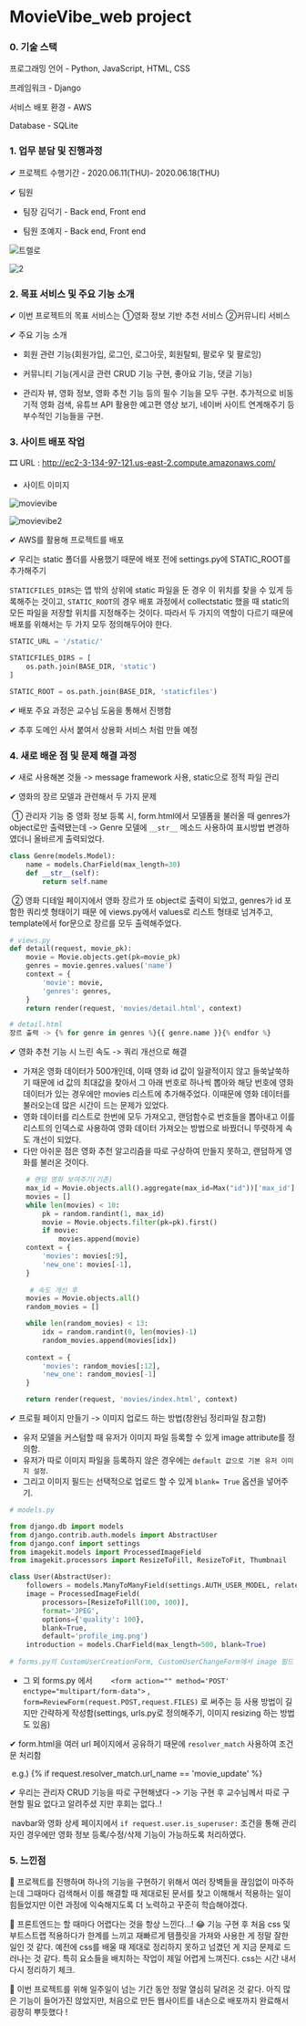 # MovieVibe_web project



### 0. 기술 스택

프로그래밍 언어 - Python, JavaScript, HTML, CSS

프레임워크 - Django

서비스 배포 환경 - AWS

Database - SQLite



### 1. 업무 분담 및 진행과정 

✔ 프로젝트 수행기간 - 2020.06.11(THU)- 2020.06.18(THU)

✔ 팀원

* 팀장 김덕기 - Back end, Front end

* 팀원 조예지 - Back end, Front end



![트렐로](README.assets/트렐로.PNG)

![2](README.assets/2.PNG)



### 2. 목표 서비스 및 주요 기능 소개

✔ 이번 프로젝트의 목표 서비스는  ①영화 정보 기반 추천 서비스 ②커뮤니티 서비스

✔ 주요 기능 소개

* 회원 관련 기능(회원가입, 로그인, 로그아웃, 회원탈퇴, 팔로우 및 팔로잉)

* 커뮤니티 기능(게시글 관련 CRUD 기능 구현, 좋아요 기능, 댓글 기능)

* 관리자 뷰, 영화 정보, 영화 추천 기능 등의 필수 기능을 모두 구현. 추가적으로 비동기적 영화 검색, 유튜브 API 활용한 예고편 영상 보기, 네이버 사이트 연계해주기 등 부수적인 기능들을  구현.



### 3. 사이트 배포 작업

🎞 URL : http://ec2-3-134-97-121.us-east-2.compute.amazonaws.com/



* 사이트 이미지

![movievibe](README.assets/movievibe.PNG)

![movievibe2](README.assets/movievibe2.PNG)



✔ AWS를 활용해 프로젝트를 배포

✔ 우리는 static 폴더를 사용했기 때문에 배포 전에  settings.py에 STATIC_ROOT를 추가해주기

`STATICFILES_DIRS`는 앱 밖의 상위에 static 파일을 둔 경우 이 위치를 찾을 수 있게 등록해주는 것이고, `STATIC_ROOT`의 경우 배포 과정에서 collectstatic 했을 때 static의 모든 파일을 저장할 위치를 지정해주는 것이다. 따라서 두 가지의 역할이 다르기 때문에 배포를 위해서는 두 가지 모두 정의해두어야 한다. 

```python
STATIC_URL = '/static/'

STATICFILES_DIRS = [
    os.path.join(BASE_DIR, 'static')
]

STATIC_ROOT = os.path.join(BASE_DIR, 'staticfiles')
```

✔ 배포 주요 과정은 교수님 도움을 통해서 진행함

✔ 추후 도메인 사서 붙여서 상용화 서비스 처럼 만들 예정



### 4. 새로 배운 점 및 문제 해결 과정

✔ 새로 사용해본 것들 -> message framework 사용, static으로 정적 파일 관리



✔ 영화의 장르 모델과 관련해서 두 가지 문제

​	① 관리자 기능 중 영화 정보 등록 시, form.html에서 모델폼을 불러올 때 genres가 object로만 출력됐는데 -> 		Genre 모델에  `__str__` 메소드 사용하여 표시방법 변경하였더니 올바르게 출력되었다.

```python
class Genre(models.Model):
    name = models.CharField(max_length=30)
    def __str__(self):
        return self.name
```

​	② 영화 디테일 페이지에서 영화 장르가 또 object로 출력이 되었고, genres가 id 포함한 쿼리셋 형태이기 때문		에 views.py에서 values로 리스트 형태로 넘겨주고, template에서 for문으로 장르를 모두 출력해주었다.

```python
# views.py
def detail(request, movie_pk):
    movie = Movie.objects.get(pk=movie_pk)
    genres = movie.genres.values('name')
    context = {
        'movie': movie,
        'genres': genres,
    }
    return render(request, 'movies/detail.html', context)
```

```python
# detail.html
장르 출력 -> {% for genre in genres %}{{ genre.name }}{% endfor %}
```



✔ 영화 추천 기능 시 느린 속도 -> 쿼리 개선으로 해결

* 가져온 영화 데이터가 500개인데, 이때 영화 id 값이 일괄적이지 않고 들쑥날쑥하기 때문에 id 값의 최대값을 찾아서 그 아래 번호로 하나씩 뽑아와 해당 번호에 영화 데이터가 있는 경우에만 movies 리스트에 추가해주었다. 이때문에 영화 데이터를 불러오는데 많은 시간이 드는 문제가 있었다. 
* 영화 데이터를 리스트로 한번에 모두 가져오고, 랜덤함수로 번호들을 뽑아내고 이를  리스트의 인덱스로 사용하여 영화 데이터 가져오는 방법으로 바꿨더니 뚜렷하게 속도 개선이 되었다.
* 다만 아쉬운 점은 영화 추천 알고리즘을 따로 구상하여 만들지 못하고, 랜덤하게 영화를 불러온 것이다.

```python
    # 랜덤 영화 보여주기(기존)
    max_id = Movie.objects.all().aggregate(max_id=Max("id"))['max_id']
    movies = []
    while len(movies) < 10:
        pk = random.randint(1, max_id)
        movie = Movie.objects.filter(pk=pk).first()
        if movie:
            movies.append(movie)
    context = {
        'movies': movies[:9],
        'new_one': movies[-1],
    }
    
     # 속도 개선 후
    movies = Movie.objects.all()
    random_movies = []

    while len(random_movies) < 13:
        idx = random.randint(0, len(movies)-1)
        random_movies.append(movies[idx])
    
    context = {
        'movies': random_movies[:12],
        'new_one': random_movies[-1]
    }

    return render(request, 'movies/index.html', context)
```



✔ 프로필 페이지 만들기 -> 이미지 업로드 하는 방법(창완님 정리파일 참고함)

* 유저 모델을 커스텀할 때 유저가 이미지 파일 등록할 수 있게 image attribute를 정의함.
* 유저가 따로 이미지 파일을 등록하지 않은 경우에는 `default 값으로 기본 유저 이미지 설정`.
* 그리고 이미지 필드는 선택적으로 업로드 할 수 있게 `blank= True` 옵션을 넣어주기. 

```python
# models.py

from django.db import models
from django.contrib.auth.models import AbstractUser
from django.conf import settings
from imagekit.models import ProcessedImageField
from imagekit.processors import ResizeToFill, ResizeToFit, Thumbnail

class User(AbstractUser):
	followers = models.ManyToManyField(settings.AUTH_USER_MODEL, related_name="followings")
	image = ProcessedImageField(
		processors=[ResizeToFill(100, 100)],
		format='JPEG',
		options={'quality': 100},
		blank=True,
		default='profile_img.png')
	introduction = models.CharField(max_length=500, blank=True)
    
# forms.py의 CustomUserCreationForm, CustomUserChangeForm에서 image 필드 꺼내주기
```

* 그 외 forms.py 에서 `    <form action="" method='POST' enctype="multipart/form-data">` , `form=ReviewForm(request.POST,request.FILES)` 로 써주는 등  사용 방법이 길지만 간략하게 작성함(settings, urls.py로 정의해주기, 이미지 resizing 하는 방법도 있음)



✔ form.html을 여러 url 페이지에서 공유하기 때문에 `resolver_match` 사용하여 조건문 처리함 

​	e.g.) {% if request.resolver_match.url_name == 'movie_update' %}



✔ 우리는 관리자 CRUD 기능을 따로 구현해냈다 -> 기능 구현 후 교수님께서 따로 구현할 필요 없다고 알려주셨	지만 후회는 없다..!

​	navbar와 영화 상세 페이지에서 `if request.user.is_superuser:` 조건을 통해 관리자인 경우에만 영화 정보 	등록/수정/삭제 기능이 가능하도록 처리하였다. 



### 5. 느낀점

📘 프로젝트를 진행하며 하나의 기능을 구현하기 위해서 여러 장벽들을 끊임없이 마주하는데 그때마다 검색해서 이를 해결할 때 제대로된 문서를 찾고 이해해서 적용하는 일이 힘들었지만 이런 과정에 익숙해지도록 더 노력하고 꾸준히 학습해야겠다. 



📘 프론트엔드는 할 때마다 어렵다는 것을 항상 느낀다...! 😂 기능 구현 후 처음 css 및 부트스트랩 적용하다가 한계를 느끼고 재빠르게 템플릿을 가져와 사용한 게 정말 잘한 일인 것 같다. 예전에 css를 배울 때 제대로 정리하지 못하고 넘겼던 게 지금 문제로 드러나는 것 같다. 특히 요소들을 배치하는 작업이 제일 어렵게 느껴진다. css는 시간 내서 다시 정리하기 체크.



📘 이번 프로젝트를 위해 일주일이 넘는 기간 동안 정말 열심히 달려온 것 같다. 아직 많은 기능이 들어가진 않았지만, 처음으로 만든 웹사이트를 내손으로 배포까지 완료해서 굉장히 뿌듯했다 ! 


